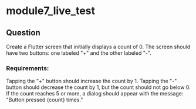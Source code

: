 # module7_live_test

## Question
Create a Flutter screen that initially displays a count of 0. The screen should have two buttons: one labeled "+" and the other labeled "-".

### Requirements:
Tapping the "+" button should increase the count by 1.
Tapping the "-" button should decrease the count by 1, but the count should not go below 0.
If the count reaches 5 or more, a dialog should appear with the message: "Button pressed {count} times."